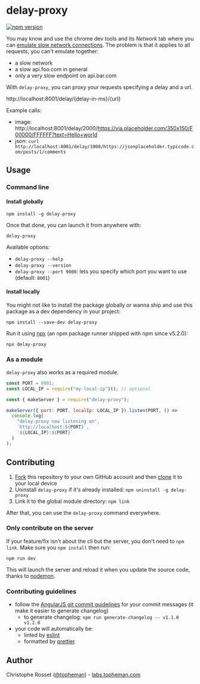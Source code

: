 # delay-proxy

[![npm version](https://badge.fury.io/js/delay-proxy.svg)](https://www.npmjs.com/package/delay-proxy)

You may know and use the chrome dev tools and its _Network_ tab where you can [emulate slow network connections](https://developers.google.com/web/tools/chrome-devtools/network-performance/reference#throttling). The problem is that it applies to all requests, you can't emulate together:

- a slow network
- a slow api.foo.com in general
- only a very slow endpoint on api.bar.com

With `delay-proxy`, you can proxy your requests specifying a delay and a url.

http://localhost:8001/delay/{delay-in-ms}/{url}

Example calls:

- image: http://localhost:8001/delay/2000/https://via.placeholder.com/350x150/F00000/FFFFFF?text=Hello+world
- json: `curl http://localhost:8001/delay/1000/https://jsonplaceholder.typicode.com/posts/1/comments`

## Usage

### Command line

#### Install globally

```shell
npm install -g delay-proxy
```

Once that done, you can launch it from anywhere with:

```shell
delay-proxy
```

Available options:

- `delay-proxy --help`
- `delay-proxy --version`
- `delay-proxy --port 9000`: lets you specify which port you want to use (default: `8001`)

#### Install locally

You might not like to install the package globally or wanna ship and use this package as a dev dependency in your project:

```shell
npm install --save-dev delay-proxy
```

Run it using [npx](https://medium.com/@maybekatz/introducing-npx-an-npm-package-runner-55f7d4bd282b) (an npm package runner shipped with npm since v5.2.0):

```shell
npx delay-proxy
```

### As a module

`delay-proxy` also works as a required module.

```js
const PORT = 8001;
const LOCAL_IP = require("my-local-ip")(); // optional

const { makeServer } = require("delay-proxy");

makeServer({ port: PORT, localIp: LOCAL_IP }).listen(PORT, () =>
  console.log(
    "delay-proxy now listening on",
    `http://localhost:${PORT}`,
    `${LOCAL_IP}:${PORT}`
  )
);
```

## Contributing

1. [Fork](https://help.github.com/articles/fork-a-repo/) this repository to your own GitHub account and then [clone](https://help.github.com/articles/cloning-a-repository/) it to your local device
2. Uninstall `delay-proxy` if it's already installed: `npm uninstall -g delay-proxy`
3. Link it to the global module directory: `npm link`

After that, you can use the `delay-proxy` command everywhere.

### Only contribute on the server

If your feature/fix isn't about the cli but the server, you don't need to `npm link`. Make sure you `npm install` then run:

```
npm run dev
```

This will launch the server and reload it when you update the source code, thanks to [nodemon](https://www.npmjs.com/package/nodemon).

### Contributing guidelines

- follow the [AngularJS git commit guidelines](https://github.com/angular/angular.js/blob/master/DEVELOPERS.md#commits) for your commit messages (it make it easier to generate changelog)
  - to generate changelog: `npm run generate-changelog -- v1.1.0 v1.2.0`
- your code will automatically be:
  - linted by [eslint](https://eslint.org/)
  - formatted by [prettier](https://prettier.io/)

## Author

Christophe Rosset ([@topheman](https://twitter.com/topheman)) - [labs.topheman.com](http://labs.topheman.com)

